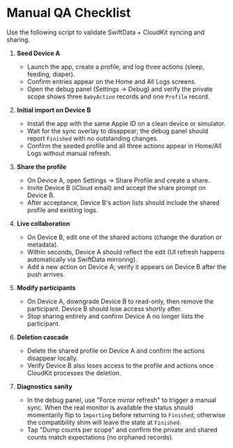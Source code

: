 # Manual QA Checklist

Use the following script to validate SwiftData + CloudKit syncing and sharing.

1. **Seed Device A**
   - Launch the app, create a profile, and log three actions (sleep, feeding, diaper).
   - Confirm entries appear on the Home and All Logs screens.
   - Open the debug panel (Settings → Debug) and verify the private scope shows three `BabyAction` records and one `Profile` record.

2. **Initial import on Device B**
   - Install the app with the same Apple ID on a clean device or simulator.
   - Wait for the sync overlay to disappear; the debug panel should report `Finished` with no outstanding changes.
   - Confirm the seeded profile and all three actions appear in Home/All Logs without manual refresh.

3. **Share the profile**
   - On Device A, open Settings → Share Profile and create a share.
   - Invite Device B (iCloud email) and accept the share prompt on Device B.
   - After acceptance, Device B's action lists should include the shared profile and existing logs.

4. **Live collaboration**
   - On Device B, edit one of the shared actions (change the duration or metadata).
   - Within seconds, Device A should reflect the edit (UI refresh happens automatically via SwiftData mirroring).
   - Add a new action on Device A; verify it appears on Device B after the push arrives.

5. **Modify participants**
   - On Device A, downgrade Device B to read-only, then remove the participant. Device B should lose access shortly after.
   - Stop sharing entirely and confirm Device A no longer lists the participant.

6. **Deletion cascade**
   - Delete the shared profile on Device A and confirm the actions disappear locally.
   - Verify Device B also loses access to the profile and actions once CloudKit processes the deletion.

7. **Diagnostics sanity**
   - In the debug panel, use "Force mirror refresh" to trigger a manual sync. When the real monitor is available the status should momentarily flip to `Importing` before returning to `Finished`; otherwise the compatibility shim will leave the state at `Finished`.
   - Tap "Dump counts per scope" and confirm the private and shared counts match expectations (no orphaned records).
